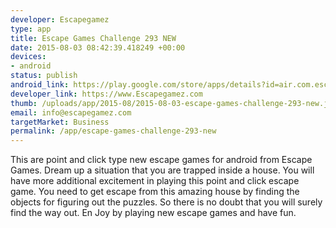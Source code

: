 ```yaml
--- 
developer: Escapegamez
type: app
title: Escape Games Challenge 293 NEW
date: 2015-08-03 08:42:39.418249 +00:00
devices: 
- android
status: publish
android_link: https://play.google.com/store/apps/details?id=air.com.escapegamez.EscapeGamesChallenge293
developer_link: https://www.Escapegamez.com
thumb: /uploads/app/2015-08/2015-08-03-escape-games-challenge-293-new.jpg
email: info@escapegamez.com
targetMarket: Business
permalink: /app/escape-games-challenge-293-new
---
```


This are point and click type new escape games for android from Escape Games. Dream up a situation that you are trapped inside a house. You will have more additional excitement in playing this point and click escape game. You need to get escape from this amazing house by finding the objects for figuring out the puzzles. So there is no doubt that you will surely find the way out. En Joy by playing new escape games and have fun.
